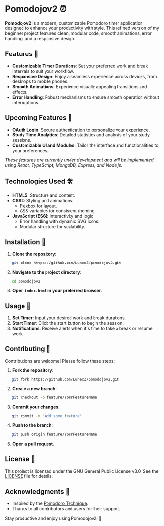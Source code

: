 # Pomodojov2 ⏰

**Pomodojov2** is a modern, customizable Pomodoro timer application designed to enhance your productivity with style. This refined version of my beginner project features clean, modular code, smooth animations, error handling, and a responsive design.

## Features 🌟

- **Customizable Timer Durations**: Set your preferred work and break intervals to suit your workflow.
- **Responsive Design**: Enjoy a seamless experience across devices, from desktops to mobile phones.
- **Smooth Animations**: Experience visually appealing transitions and effects.
- **Error Handling**: Robust mechanisms to ensure smooth operation without interruptions.

## Upcoming Features 🔮

- **OAuth Login**: Secure authentication to personalize your experience.
- **Study Time Analytics**: Detailed statistics and analysis of your study sessions.
- **Customizable UI and Modules**: Tailor the interface and functionalities to your preferences.

_These features are currently under development and will be implemented using React, TypeScript, MongoDB, Express, and Node.js._

## Technologies Used 🛠️

- **HTML5**: Structure and content.
- **CSS3**: Styling and animations.
  - Flexbox for layout.
  - CSS variables for consistent theming.
- **JavaScript (ES6)**: Interactivity and logic.
  - Error handling with dynamic SVG icons.
  - Modular structure for scalability.

## Installation 🚀

1. **Clone the repository**:

```bash
   git clone https://github.com/LunexZ/pomodojov2.git
```

2. **Navigate to the project directory**:

```bash
   cd pomodojov2
```

3. **Open `index.html` in your preferred browser**.

## Usage 📖

1. **Set Timer**: Input your desired work and break durations.
2. **Start Timer**: Click the start button to begin the session.
3. **Notifications**: Receive alerts when it's time to take a break or resume work.

## Contributing 🤝

Contributions are welcome! Please follow these steps:

1. **Fork the repository**:

```bash
   git fork https://github.com/LunexZ/pomodojov2.git
```

2. **Create a new branch**:

```bash
   git checkout -b feature/YourFeatureName
```

3. **Commit your changes**:

```bash
   git commit -m "Add some feature"
```

4. **Push to the branch**:

```bash
   git push origin feature/YourFeatureName
```

5. **Open a pull request**.

## License 📄

This project is licensed under the GNU General Public License v3.0. See the [LICENSE](LICENSE) file for details.

## Acknowledgments 🙏

- Inspired by the [Pomodoro Technique](https://en.wikipedia.org/wiki/Pomodoro_Technique).
- Thanks to all contributors and users for their support.

Stay productive and enjoy using Pomodojov2! 🎉
